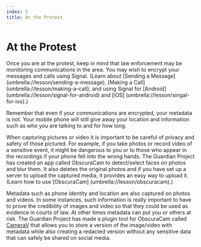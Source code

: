 ```yaml
---
index: 5
title: At the Protest
---
```

# At the Protest

Once you are at the protest, keep in mind that law enforcement may be monitoring communications in the area. You may wish to encrypt your messages and calls using Signal. (Learn about [Sending a Message] (umbrella://lesson/sending-a-message), [Making a Call] (umbrella://lesson/making-a-call), and using Signal for [Android] (umbrella://lesson/signal-for-android) and [iOS] (umbrella://lesson/singal-for-ios).) 

Remember that even if your communications are encrypted, your metadata is not. Your mobile phone will still give away your location and information such as who you are talking to and for how long.

When capturing pictures or video it is important to be careful of privacy and safety of those pictured. For example, if you take photos or record video of a sensitive event, it might be dangerous to you or to those who appear in the recordings if your phone fell into the wrong hands. The Guardian Project has created an app called ObscuraCam to detect/select faces on photos and blur them. It also deletes the original photos and if you have set up a server to upload the captured media, it provides an easy way to upload it. (Learn how to use [ObscuraCam] (umbrella://lesson/obscuracam).)

Metadata such as phone identity and location are also captured on photos and videos. In some instances, such information is really important to have to prove the credibility of images and video so that they could be used as evidence in courts of law. At other times metadata can put you or others at risk. The Guardian Project has made a plugin tool for ObscuraCam called [CameraV](https://guardianproject.info/apps/camerav/)  that allows you to store a version of the image/video with metadata while also creating a redacted version without any sensitive data that can safely be shared on social media.